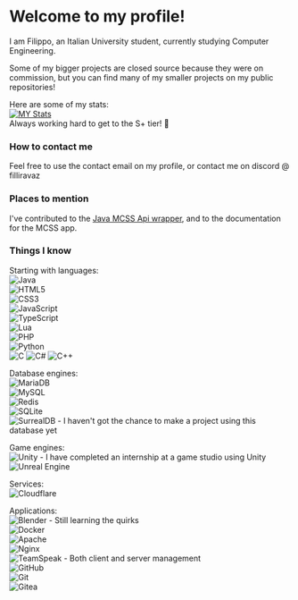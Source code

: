 # Welcome to my profile!

I am Filippo, an Italian University student, currently studying Computer Engineering.

Some of my bigger projects are closed source because they were on commission, but you can find many of my smaller projects on my public repositories!  

Here are some of my stats:  
[![MY Stats](https://github-readme-stats-cyan-six-26.vercel.app/api?username=filliravaz&layout=compact&show_icons=true&theme=dark&custom_title=Vaio2005%27s%20GitHub%20Stats)](https://github.com/vaio2005)<br>
Always working hard to get to the S+ tier! 💪

### How to contact me
Feel free to use the contact email on my profile, or contact me on discord @ filliravaz

### Places to mention
I've contributed to the [Java MCSS Api wrapper](https://github.com/mcserversoft-community/mcss-api-java), and to the documentation for the MCSS app.

### Things I know

Starting with languages:  
![Java](https://img.shields.io/badge/java-%23ED8B00.svg?style=for-the-badge&logo=openjdk&logoColor=white)  
![HTML5](https://img.shields.io/badge/html5-%23E34F26.svg?style=for-the-badge&logo=html5&logoColor=white)  
![CSS3](https://img.shields.io/badge/css3-%231572B6.svg?style=for-the-badge&logo=css3&logoColor=white)  
![JavaScript](https://img.shields.io/badge/javascript-%23323330.svg?style=for-the-badge&logo=javascript&logoColor=%23F7DF1E)  
![TypeScript](https://img.shields.io/badge/typescript-%23007ACC.svg?style=for-the-badge&logo=typescript&logoColor=white)  
![Lua](https://img.shields.io/badge/lua-%232C2D72.svg?style=for-the-badge&logo=lua&logoColor=white)  
![PHP](https://img.shields.io/badge/php-%23777BB4.svg?style=for-the-badge&logo=php&logoColor=white)  
![Python](https://img.shields.io/badge/python-3670A0?style=for-the-badge&logo=python&logoColor=ffdd54)  
![C](https://img.shields.io/badge/c-%2300599C.svg?style=for-the-badge&logo=c&logoColor=white) ![C#](https://img.shields.io/badge/c%23-%23239120.svg?style=for-the-badge&logo=c-sharp&logoColor=white) ![C++](https://img.shields.io/badge/c++-%2300599C.svg?style=for-the-badge&logo=c%2B%2B&logoColor=white)  

Database engines:  
![MariaDB](https://img.shields.io/badge/MariaDB-003545?style=for-the-badge&logo=mariadb&logoColor=white)  
![MySQL](https://img.shields.io/badge/mysql-%2300f.svg?style=for-the-badge&logo=mysql&logoColor=white)  
![Redis](https://img.shields.io/badge/redis-%23DD0031.svg?style=for-the-badge&logo=redis&logoColor=white)  
![SQLite](https://img.shields.io/badge/sqlite-%2307405e.svg?style=for-the-badge&logo=sqlite&logoColor=white)  
![SurrealDB](https://img.shields.io/badge/SurrealDB-FF00A0?style=for-the-badge&logo=surrealdb&logoColor=white) - I haven't got the chance to make a project using this database yet  

Game engines:  
![Unity](https://img.shields.io/badge/unity-%23000000.svg?style=for-the-badge&logo=unity&logoColor=white) - I have completed an internship at a game studio using Unity  
![Unreal Engine](https://img.shields.io/badge/unrealengine-%23313131.svg?style=for-the-badge&logo=unrealengine&logoColor=white)  

Services:  
![Cloudflare](https://img.shields.io/badge/Cloudflare-F38020?style=for-the-badge&logo=Cloudflare&logoColor=white)

Applications:  
![Blender](https://img.shields.io/badge/blender-%23F5792A.svg?style=for-the-badge&logo=blender&logoColor=white) - Still learning the quirks  
![Docker](https://img.shields.io/badge/docker-%230db7ed.svg?style=for-the-badge&logo=docker&logoColor=white)  
![Apache](https://img.shields.io/badge/apache-%23D42029.svg?style=for-the-badge&logo=apache&logoColor=white)  
![Nginx](https://img.shields.io/badge/nginx-%23009639.svg?style=for-the-badge&logo=nginx&logoColor=white)  
![TeamSpeak](https://img.shields.io/badge/TeamSpeak-2580C3?style=for-the-badge&logo=teamspeak&logoColor=white) - Both client and server management  
![GitHub](https://img.shields.io/badge/github-%23121011.svg?style=for-the-badge&logo=github&logoColor=white)  
![Git](https://img.shields.io/badge/git-%23F05033.svg?style=for-the-badge&logo=git&logoColor=white)  
![Gitea](https://img.shields.io/badge/Gitea-34495E?style=for-the-badge&logo=gitea&logoColor=5D9425)  

<!--
**vaio2005/vaio2005** is a ✨ _special_ ✨ repository because its `README.md` (this file) appears on your GitHub profile.

Here are some ideas to get you started:

- 🔭 I’m currently working on ...
- 🌱 I’m currently learning ...
- 👯 I’m looking to collaborate on ...
- 🤔 I’m looking for help with ...
- 💬 Ask me about ...
- 📫 How to reach me: ...
- 😄 Pronouns: ...
- ⚡ Fun fact: ...
-->
